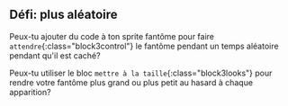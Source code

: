 ## Défi: plus aléatoire
Peux-tu ajouter du code à ton sprite fantôme pour faire `attendre`{:class="block3control"} le fantôme pendant un temps aléatoire pendant qu'il est caché?

Peux-tu utiliser le bloc `mettre à la taille`{:class="block3looks"} pour rendre votre fantôme plus grand ou plus petit au hasard à chaque apparition?